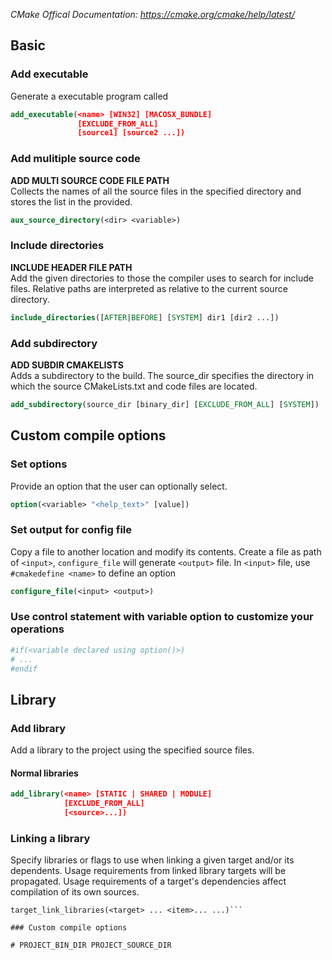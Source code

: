 *CMake Offical Documentation: https://cmake.org/cmake/help/latest/*

## Basic
### Add executable
Generate a executable program called <name>
```cmake
add_executable(<name> [WIN32] [MACOSX_BUNDLE]
               [EXCLUDE_FROM_ALL]
               [source1] [source2 ...])
```

### Add mulitiple source code
**ADD MULTI SOURCE CODE FILE PATH**  
Collects the names of all the source files in the specified directory and stores the list in the <variable> provided.
```cmake
aux_source_directory(<dir> <variable>)
```

### Include directories
**INCLUDE HEADER FILE PATH**  
Add the given directories to those the compiler uses to search for include files. Relative paths are interpreted as relative to the current source directory.
```cmake
include_directories([AFTER|BEFORE] [SYSTEM] dir1 [dir2 ...])
```

### Add subdirectory
**ADD SUBDIR CMAKELISTS**  
Adds a subdirectory to the build. The source_dir specifies the directory in which the source CMakeLists.txt and code files are located.
```cmake
add_subdirectory(source_dir [binary_dir] [EXCLUDE_FROM_ALL] [SYSTEM])
```

## Custom compile options
### Set options
Provide an option that the user can optionally select.
```cmake
option(<variable> "<help_text>" [value])
```
### Set output for config file
Copy a file to another location and modify its contents.
Create a file as path of `<input>`, `configure_file` will generate `<output>` file.
In `<input>` file, use `#cmakedefine <name>` to define an option
```cmake
configure_file(<input> <output>)
```

### Use control statement with variable option to customize your operations
```cmake
#if(<variable declared using option()>)
# ...
#endif
```

## Library
### Add library
Add a library to the project using the specified source files.

#### Normal libraries
```cmake
add_library(<name> [STATIC | SHARED | MODULE]
            [EXCLUDE_FROM_ALL]
            [<source>...])
```

### Linking a library
Specify libraries or flags to use when linking a given target and/or its dependents. Usage requirements from linked library targets will be propagated. Usage requirements of a target's dependencies affect compilation of its own sources.
```cmakes
target_link_libraries(<target> ... <item>... ...)```

### Custom compile options

# PROJECT_BIN_DIR PROJECT_SOURCE_DIR